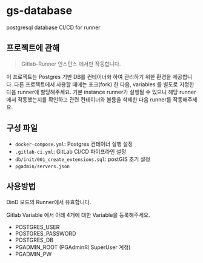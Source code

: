 # gs-database
postgresql database CI/CD for runner

## 프로젝트에 관해

> Gitlab-Runner 인스턴스 에서만 작동합니다.

이 프로젝트는 Postgres 기반 DB를 컨테이너화 하여 관리하기 위한 환경을 제공합니다.
다른 프로젝트에서 사용할 때에는 포크(fork) 한 다음, variables 를 별도로 지정한 다음 runner에 할당해주세요.
기본 instance runner가 실행될 수 있으니 해당 runner에서 작동했는지를 확인하고 관련 컨테이너와 볼륨을 삭제한 다음 runner를 작동해주세요.

## 구성 파일

- `docker-compose.yml`: Postgres 컨테이너 실행 설정
- `.gitlab-ci.yml`: GitLab CI/CD 파이프라인 설정
- `db/init/001_create_extensions.sql`: postGIS 초기 설정
- `pgadmin/servers.json`

## 사용방법

DinD 모드의 Runner에서 유효합니다.

Gitlab Variable 에서 아래 4개에 대한 Variable을 등록해주세요.

- POSTGRES_USER
- POSTGRES_PASSWORD 
- POSTGRES_DB 
- PGADMIN_ROOT (PGAdmin의 SuperUser 계정)
- PGADMIN_PW